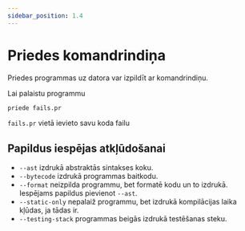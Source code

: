 ```yaml
---
sidebar_position: 1.4
---
```


# Priedes komandrindiņa

Priedes programmas uz datora var izpildīt ar komandrindiņu.

Lai palaistu programmu

```bash
priede fails.pr
```

`fails.pr` vietā ievieto savu koda failu

## Papildus iespējas atkļūdošanai

- `--ast` izdrukā abstraktās sintakses koku.
- `--bytecode` izdrukā programmas baitkodu.
- `--format` neizpilda programmu, bet formatē kodu un to izdrukā. Iespējams papildus pievienot `--ast`.
- `--static-only` nepalaiž programmu, bet izdrukā kompilācijas laika kļūdas, ja tādas ir.
- `--testing-stack` programmas beigās izdrukā testēšanas steku.

